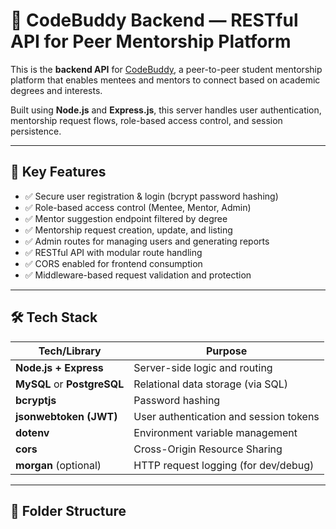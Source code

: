 # 📗 CodeBuddy Backend — RESTful API for Peer Mentorship Platform

This is the **backend API** for [CodeBuddy](https://github.com/your-frontend-repo), a peer-to-peer student mentorship platform that enables mentees and mentors to connect based on academic degrees and interests.

Built using **Node.js** and **Express.js**, this server handles user authentication, mentorship request flows, role-based access control, and session persistence.

---

## 🚀 Key Features

- ✅ Secure user registration & login (bcrypt password hashing)
- ✅ Role-based access control (Mentee, Mentor, Admin)
- ✅ Mentor suggestion endpoint filtered by degree
- ✅ Mentorship request creation, update, and listing
- ✅ Admin routes for managing users and generating reports
- ✅ RESTful API with modular route handling
- ✅ CORS enabled for frontend consumption
- ✅ Middleware-based request validation and protection

---

## 🛠️ Tech Stack

| Tech/Library           | Purpose                                  |
|------------------------|------------------------------------------|
| **Node.js + Express**  | Server-side logic and routing            |
| **MySQL** or **PostgreSQL** | Relational data storage (via SQL)     |
| **bcryptjs**           | Password hashing                         |
| **jsonwebtoken (JWT)** | User authentication and session tokens   |
| **dotenv**             | Environment variable management          |
| **cors**               | Cross-Origin Resource Sharing             |
| **morgan** (optional)  | HTTP request logging (for dev/debug)     |

---

## 📁 Folder Structure

